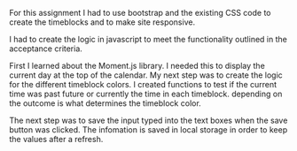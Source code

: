 For this assignment I had to use bootstrap and the existing CSS code to create the timeblocks and to make site responsive.

I had to create the logic in javascript to meet the functionality outlined in the acceptance criteria.

First I learned about the Moment.js library. I needed this to display the current day at the top of the calendar. My next step was to create the logic for the different timeblock colors. I created functions to test if the current time was past future or currently the time in each timeblock. depending on the outcome is what determines the timeblock color. 

The next step was to save the input typed into the text boxes when the save button was clicked. The infomation is saved in local storage in order to keep the values after a refresh.

